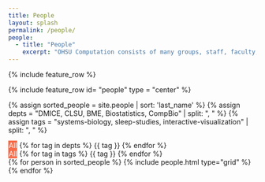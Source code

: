```yaml
---
title: People
layout: splash
permalink: /people/
people:
  - title: "People"
    excerpt: "OHSU Computation consists of many groups, staff, faculty, and students."
---
```

{% include feature_row %}

{% include feature_row id= "people" type = "center" %}

{% assign sorted_people = site.people | sort: 'last_name' %}
{% assign depts = "DMICE, CLSU, BME, Biostatistics, CompBio" | split: ", " %}
{% assign tags = "systems-biology, sleep-studies, interactive-visualization" | split: ", " %}

<div class="button-group filter-button-group">
	<a class="button active btn btn--info" data-filter="*">All</a>
	{% for tag in depts %}
		<a class="button btn btn--info" data-filter=".{{ tag }}">{{ tag }}</a>
	{% endfor %}
</div>

<div class="button-group filter-button-group">
	<a class="button active btn btn--info" data-filter="*">All</a>
	{% for tag in tags %}
		<a class="button btn btn--info" data-filter=".{{ tag }}">{{ tag }}</a>
	{% endfor %}
</div>

<div class="grid__wrapper">
	{% for person in sorted_people %}
    {% include people.html type="grid" %}
  {% endfor %}
</div>

<script src="http://code.jquery.com/jquery-3.1.0.min.js" integrity="sha256-cCueBR6CsyA4/9szpPfrX3s49M9vUU5BgtiJj06wt/s=" crossorigin="anonymous"></script>
<script src="https://unpkg.com/isotope-layout@3.0/dist/isotope.pkgd.js"></script>
<script>
	// init Isotope
	var $grid = $('.grid__wrapper').isotope({
    layoutMode : 'fitRows'
	  // options
	});
	// filter items on button click
	$('.filter-button-group').on( 'click', 'a', function() {
	  var filterValue = $(this).attr('data-filter');
	  $grid.isotope({ filter: filterValue });
	});
	$('.button-group a.button').on('click', function(){
		$('.button-group a.button').removeClass('active');
		$(this).addClass('active');
	});
</script>

<style type="text/css">
	a.button.active {
		background: #F76B48;
		border: 1px solid #F76B48;
		color: #fff;
	}

  .grid-item {
  float: left;
  width: 300px;
  height: 300px;
  background: #e6e5e4;
  border: 2px solid #b6b5b4;
  box-shadow: 0 4px 8px 0 rgba(0, 0, 0, 0.2); /* this adds the "card" effect */
  padding: 16px;
  text-align: center;
  background-color: #f1f1f1;
}

.grid-item--width2 { width: 100px; }
.grid-item--height2 { height: 100px; }
</style>